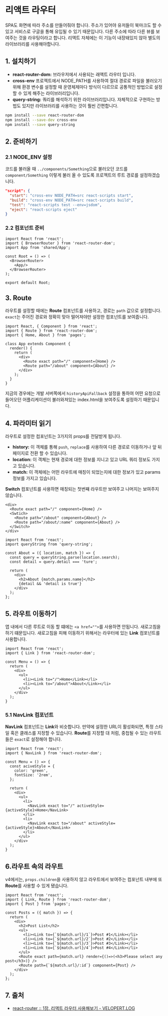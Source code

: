 # 리액트 라우터

SPA도 화면에 따라 주소를 만들어줘야 합니다. 주소가 있어야 유저들이 북마크도 할 수 있고 서비스로 구글을 통해 유입될 수 있기 때문입니다. 다른 주소에 따라 다른 뷰를 보여주는 것을 라우팅이라고 합니다. 리액트 자체에는 이 기능이 내장돼있지 않아 별도의 라이브러리를 사용해야합니다.

## 1. 설치하기

- **react-router-dom:** 브라우저에서 사용되는 래액트 라우터 입니다.
- **cross-env** 프로젝트에서 NODE_PATH를 사용하여 절대 경로로 파일을 불러오기 위해 환경 변수를 설정할 때 운영체제마다 방식이 다르므로 공통적인 방법으로 설정 할 수 있게 해주는 라이브러리입니다.
- **query-string:** 쿼리를 해석하기 위한 라이브러리입니다. 자체적으로 구현하는 방법도 있지만 라이브러리를 사용하는 것이 훨씬 간편합니다.

```bash
npm install --save react-router-dom
npm install --save-dev cross-env
npm install --save query-string
```

## 2. 준비하기

### 2.1 NODE_ENV 설정

코드를 불러올 때 `../components/Something`으로 불러오던 코드를 `component/Something` 이렇게 불러 올 수 있도록 프로젝트의 루트 경로를 설정하겠습니다.

```json
"script": {
  "start": "cross-env NODE_PATH=src react-scripts start",
  "build": "cross-env NODE_PATH=src react-scripts build",
  "test": "react-scripts test --env=jsdom",
  "eject": "react-scripts eject"
}
```

### 2.2 컴포넌트 준비

```JSX
import React from 'react';
import { BrowserRouter } from 'react-router-dom';
import App from 'shared/App';

const Root = () => (
  <BrowserRouter>
    <App/>
  </BrowserRouter>
);

export default Root;
```

## 3. Route

라우트를 설정할 때에는 **Route** 컴포넌트를 사용하고, 경로는 `path` 값으로 설정합니다. `exact`는 주어진 경로와 정확히 맞아 떨어져야만 설정한 컴포넌트를 보여줍니다.

```JSX
import React, { Component } from 'react';
import { Route } from 'react-router-dom';
import { Home, About } from 'pages';

class App extends Component {
  render() {
    return (
      <div>
        <Route exact path="/" component={Home} />
        <Route path="/about" component={About} />
      </div>
    );
  }
}
```

지금의 경우에는 개발 서버쪽에서 `historyApiFallback` 설정을 통하여 어떤 요청으로 들어오던 어플리케이션이 불러와져있는 index.html을 보여주도록 설정하기 때문입니다.

## 4. 파라미터 읽기

라우트로 설정한 컴포넌트는 3가지의 props를 전달받게 됩니다.

- **history:** 이 객체를 통해 `push`, `replace`를 사용하여 다른 경로로 이동하거나 앞 뒤 페이지로 전환 할 수 있습니다.
- **location:** 이 객체는 현재 경로에 대한 정보를 지니고 있고 URL 쿼리 정보도 가지고 있습니다.
- **match:** 이 객체에는 어떤 라우트에 매칭이 되었는지에 대한 정보가 있고 params 정보를 가지고 있습니다.

**Switch** 컴포넌트를 사용하면 매칭되는 첫번쨰 라우트만 보여주고 나머지는 보여주지 않습니다.

```JSX
<div>
  <Route exact path="/" component={Home} />
  <Swtich>
    <Route path="/about" component={About} />
    <Route path="/about/:name" component={About} />
  </Switch>
</div>
```

```JSX
import React from 'react';
import queryString from 'query-string';

const About = ({ location, match }) => {
  const query = queryString.parse(location.search);
  const detail = query.detail === 'ture';

  return (
    <div>
      <h2>About {match.params.name}</h2>
      {detail && 'detail is true'}
    </div>
  );
};
```

## 5. 라우트 이동하기

앱 내에서 다른 루트로 이동 할 떄에는 `<a href="">`를 사용하면 안됩니다. 새로고침을 하기 떄문입니다. 새로고침을 피해 이동하기 위해서는 라우터에 있는 **Link** 컴포넌트를 사용합니다.

```JSX
import React from 'react';
import { Link } from 'react-router-dom';

const Menu = () => {
  return (
    <div>
      <ul>
        <li><Link to="/">Home</Link></li>
        <li><Link to="/about">About</Link></li>
      </ul>
    </div>
  );
}
```

### 5.1 NavLink 컴포넌트

**NavLink** 컴포넌트는 **Link**와 비슷합니다. 만약에 설정한 URL이 활성화되면, 특정 스타일 혹은 클래스를 지정할 수 있습니다. **Route**를 지정할 대 처럼, 중첩될 수 있는 라우트들은 `exact`로 설정해야 합니다.

```JSX
import React from 'react';
import { NavLink } from 'react-router-dom';

const Menu = () => {
  const aciveStyle = {
    color: 'green',
    fontSize: '2rem',
  };

  return (
    <div>
      <ul>
        <li>
          <NavLink exact to="/" activeStyle={activeStyle}>Home</NavLink>
        </li>
        <li>
          <NavLink exact to="/about" activeStyle={activeStyle}>About</NavLink>
        </li>
      </ul>
    </div>
  );
}
```

## 6.라우트 속의 라우트

v4에서는, `props.children`을 사용하지 않고 라우트에서 보여주는 컴포넌트 내부에 또 **Route**를 사용할 수 있게 됐습니다.

```JSX
import React from 'react';
import { Link, Route } from 'react-router-dom';
import { Post } from 'pages';

const Posts = ({ match }) => {
  return (
    <div>
      <h2>Post List</h2>
      <ul>
        <li><Link to={`${match.url}/1`}>Post #1</Link></li>
        <li><Link to={`${match.url}/2`}>Post #2</Link></li>
        <li><Link to={`${match.url}/3`}>Post #3</Link></li>
        <li><Link to={`${match.url}/4`}>Post #4</Link></li>
      </ul>
      <Route exact path={match.url} render={()=>(<h3>Please select any post</h3>)} />
      <Route path={`${match.url}/:id`} component={Post} />
    </div>
  );
};
```

## 7. 출처

- [react-router :: 1장. 리액트 라우터 사용해보기 - VELOPERT.LOG](https://velopert.com/3417)

